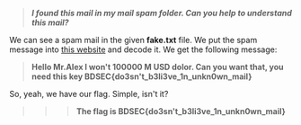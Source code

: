 >***I found this mail in my mail spam folder. Can you help to understand this mail?***

We can see a spam mail in the given **fake.txt** file. We put the spam message into [this website](https://www.spammimic.com/) and decode it. We get the following message:

>**Hello Mr.Alex   I won't 100000 M USD dolor. Can  you want that, you need this key   BDSEC{do3sn't_b3li3ve_1n_unkn0wn_mail}**

So, yeah, we have our flag. Simple, isn't it? 

>>>**The flag is BDSEC{do3sn't_b3li3ve_1n_unkn0wn_mail}**